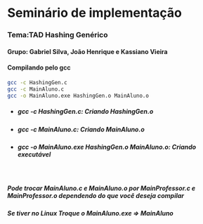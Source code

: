 # Seminário de implementação 
### Tema:TAD Hashing Genérico

#### Grupo: Gabriel Silva, João Henrique e Kassiano Vieira



#### Compilando pelo gcc

~~~ bash
gcc -c HashingGen.c
gcc -c MainAluno.c
gcc -o MainAluno.exe HashingGen.o MainAluno.o
~~~

*  ##### gcc -c HashingGen.c: Criando HashingGen.o
*  ##### gcc -c MainAluno.c: Criando MainAluno.o
* ##### gcc -o MainAluno.exe HashingGen.o MainAluno.o: Criando executável
</br>

##### Pode trocar _MainAluno.c_ e _MainAluno.o_ por _MainProfessor.c_ e _MainProfessor.o_ dependendo do que você deseja compilar
##### Se tiver no Linux Troque o _MainAluno.exe_ => _MainAluno_
